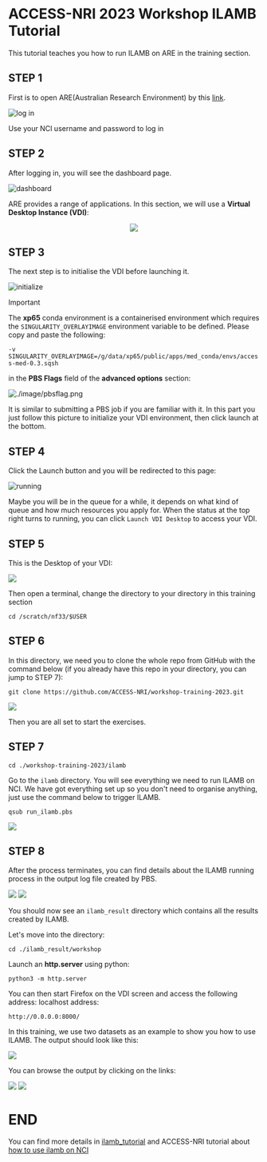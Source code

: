# ACCESS-NRI 2023 Workshop ILAMB Tutorial

This tutorial teaches you how to run ILAMB on ARE in the training section.

## STEP 1

First is to open ARE(Australian Research Environment) by this [link](https://are.nci.org.au). 

![log in](./image/login.png)

Use your NCI username and password to log in

## STEP 2

After logging in, you will see the dashboard page.

![dashboard](./image/dashboard.png)

ARE provides a range of applications. In this section, we will use a **Virtual Desktop Instance (VDI)**:

<p align="center">
  <img src="./image/VDI.png" />
</p>

## STEP 3

The next step is to initialise the VDI before launching it.

![initialize](./image/initialize.png)

> [!IMPORTANT]
> The **xp65** conda environment is a containerised environment which requires the `SINGULARITY_OVERLAYIMAGE` environment variable to be defined.
> Please copy and paste the following:
> 
> `-v SINGULARITY_OVERLAYIMAGE=/g/data/xp65/public/apps/med_conda/envs/access-med-0.3.sqsh`
> 
> in the **PBS Flags** field of the **advanced options** section:
> 
> ![./image/pbsflag.png](https://github.com/ACCESS-NRI/workshop-training-2023/blob/main/ilamb/image/pbsflag.png)

It is similar to submitting a PBS job if you are familiar with it. In this part you just follow this picture to initialize your VDI environment, then click launch at the bottom.

## STEP 4
Click the Launch button and you will be redirected to this page:

 ![running](./image/running.png)

Maybe you will be in the queue for a while, it depends on what kind of queue and how much resources you apply for. When the status at the top right turns to running, you can click `Launch VDI Desktop` to access your VDI.

## STEP 5
This is the Desktop of your VDI:

![](./image/vdi_desktop.png)

Then open a terminal, change the directory to your directory in this training section

```
cd /scratch/nf33/$USER
```

## STEP 6
In this directory, we need you to clone the whole repo from GitHub with the command below (if you already have this repo in your directory, you can jump to STEP 7):

```
git clone https://github.com/ACCESS-NRI/workshop-training-2023.git
```

![](./image/gitclone.png)

Then you are all set to start the exercises.

## STEP 7

```
cd ./workshop-training-2023/ilamb
```
Go to the `ilamb` directory. You will see everything we need to run ILAMB on NCI. We have got everything set up so you don't need to organise anything, just use the command below to trigger ILAMB.

```
qsub run_ilamb.pbs
```

![](./image/runilamb.png)

## STEP 8

After the process terminates, you can find details about the ILAMB running process in the output log file created by PBS.

![](./image/confront.png)
![](./image/post.png)


You should now see an `ilamb_result` directory which contains all the results created by ILAMB.

Let's move into the directory:

```
cd ./ilamb_result/workshop
```

Launch an **http.server** using python:

```
python3 -m http.server
```

You can then start Firefox on the VDI screen and access the following address:
localhost address:

```
http://0.0.0.0:8000/
```

In this training, we use two datasets as an example to show you how to use ILAMB.
The output should look like this:

![](./image/ilamb_result.png)

You can browse the output by clicking on the links:

![](./image/ilamb_result1.png)
![](./image/ilamb_result2.png)

# END

You can find more details in [ilamb_tutorial](https://www.ilamb.org/doc/tutorial.html) and ACCESS-NRI tutorial about [how to use ilamb on NCI](https://ilamb-workflow.readthedocs.io/en/latest/) 
